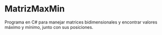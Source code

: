 # MatrizMaxMin
Programa en C# para manejar matrices bidimensionales y encontrar valores máximo y mínimo, junto con sus posiciones.
